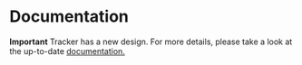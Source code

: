 # Documentation

**Important**
Tracker has a new design.
For more details, please take a look at the up-to-date [documentation.](https://khulnasoft.github.io/tracker/latest)
